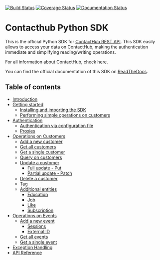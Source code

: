 [![Build Status](https://travis-ci.org/contactlab/contacthub-sdk-python.svg?branch=master)](https://travis-ci.org/contactlab/contacthub-sdk-python) 
[![Coverage Status](https://coveralls.io/repos/github/contactlab/contacthub-sdk-python/badge.svg)](https://coveralls.io/github/contactlab/contacthub-sdk-python)
[![Documentation Status](https://readthedocs.org/projects/contacthub-sdk-python/badge/?version=latest)](http://contacthub-sdk-python.readthedocs.io/en/latest/?badge=latest)

# Contacthub Python SDK

This is the official Python SDK for [ContactHub REST API](https://contactlab.github.io/contacthub-json-schemas/apidoc.html).
This SDK easily allows to access your data on ContactHub, making the authentication immediate and simplifying reading/writing operations.

For all information about ContactHub, check [here](http://contactlab.com/en/offer/engagement-marketing-platform/contacthub/).

You can find the official documentation of this SDK on [ReadTheDocs](http://contacthub-sdk-python.readthedocs.io/en/latest/index.html).

## Table of contents
-   [Introduction](http://contacthub-sdk-python.readthedocs.io/en/latest/)
-   [Getting started](http://contacthub-sdk-python.readthedocs.io/en/latest/getting_started.html)
    -   [Installing and importing the SDK](http://contacthub-sdk-python.readthedocs.io/en/latest/getting_started.html#installing-the-sdk)
	-   [Performing simple operations on customers](http://contacthub-sdk-python.readthedocs.io/en/latest/getting_started.html#performing-simple-operations-on-customers)
-   [Authentication](http://contacthub-sdk-python.readthedocs.io/en/latest/authentication.html)
    -    [Authentication via configuration file](http://contacthub-sdk-python.readthedocs.io/en/latest/authentication.html#authenticating-via-configuration-file)
    -    [Proxies](http://contacthub-sdk-python.readthedocs.io/en/latest/authentication.html#proxies)
-   [Operations on Customers](http://contacthub-sdk-python.readthedocs.io/en/latest/customer_operation.html)
    -   [Add a new customer](http://contacthub-sdk-python.readthedocs.io/en/latest/customer_operation.html#create-and-add-a-new-customer)
    -   [Get all customers](http://contacthub-sdk-python.readthedocs.io/en/latest/customer_operation.html#get-all-customers)
    -   [Get a single customer](http://contacthub-sdk-python.readthedocs.io/en/latest/customer_operation.html#get-a-single-customer)
    -   [Query on customers](http://contacthub-sdk-python.readthedocs.io/en/latest/customer_operation.html#query    )
    -   [Update a customer](http://contacthub-sdk-python.readthedocs.io/en/latest/customer_operation.html#update-a-customer)
        - [Full update - Put](http://contacthub-sdk-python.readthedocs.io/en/latest/customer_operation.html#full-update-put)
        - [Partial update - Patch](http://contacthub-sdk-python.readthedocs.io/en/latest/customer_operation.html#partial-update-patch)
    -   [Delete a customer](http://contacthub-sdk-python.readthedocs.io/en/latest/customer_operation.html#delete-a-customer)
    -   [Tag](http://contacthub-sdk-python.readthedocs.io/en/latest/customer_operation.html#tags)
    -   [Additional entities](http://contacthub-sdk-python.readthedocs.io/en/latest/customer_operation.html#additional-entities)
        -   [Education](http://contacthub-sdk-python.readthedocs.io/en/latest/customer_operation.html#education)
        -   [Job](http://contacthub-sdk-python.readthedocs.io/en/latest/customer_operation.html#job)
        -   [Like](http://contacthub-sdk-python.readthedocs.io/en/latest/customer_operation.html#like)
        -   [Subscription](http://contacthub-sdk-python.readthedocs.io/en/latest/customer_operation.html#subscription)
-   [Operations on Events](http://contacthub-sdk-python.readthedocs.io/en/latest/event_operations.html)
    - [Add a new event](http://contacthub-sdk-python.readthedocs.io/en/latest/event_operations.html#add-a-new-event)
        - [Sessions](http://contacthub-sdk-python.readthedocs.io/en/latest/event_operations.html#sessions)
        - [External ID](http://contacthub-sdk-python.readthedocs.io/en/latest/event_operations.html#externalid)
    - [Get all events](http://contacthub-sdk-python.readthedocs.io/en/latest/event_operations.html#get-all-events)
    - [Get a single event](http://contacthub-sdk-python.readthedocs.io/en/latest/event_operations.html#get-a-single-event)
-   [Exception Handling](http://contacthub-sdk-python.readthedocs.io/en/latest/exception_handling.html)
-   [API Reference](http://contacthub-sdk-python.readthedocs.io/en/latest/api_reference.html)